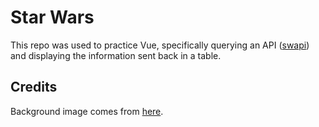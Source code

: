 # Star Wars

This repo was used to practice Vue, specifically querying an API ([swapi](https://swapi.dev/)) and displaying the information sent back in a table.

## Credits

Background image comes from [here](https://www.starwars.com/news/star-wars-backgrounds).
